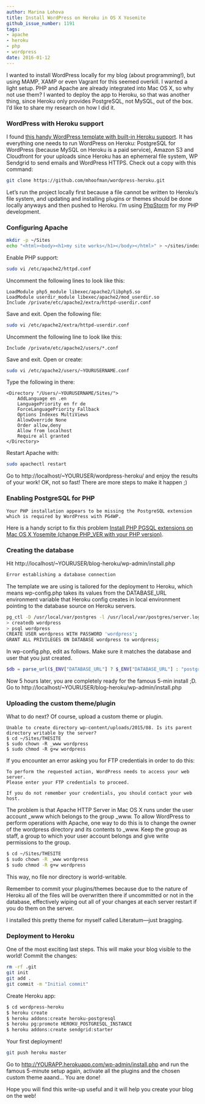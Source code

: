 ```yaml
---
author: Marina Lohova
title: Install WordPress on Heroku in OS X Yosemite
github_issue_number: 1191
tags:
- apache
- heroku
- php
- wordpress
date: 2016-01-12
---
```


I wanted to install WordPress locally for my blog (about programming!), but using MAMP, XAMP or even Vagrant for this seemed overkill. I wanted a light setup. PHP and Apache are already integrated into Mac OS X, so why not use them? I wanted to deploy the app to Heroku, so that was another thing, since Heroku only provides PostgreSQL, not MySQL, out of the box. I’d like to share my research on how I did it.

### WordPress with Heroku support

I found [this handy WordPress template with built-in Heroku support](https://github.com/mhoofman/wordpress-heroku). It has everything one needs to run WordPress on Heroku: PostgreSQL for WordPress (because MySQL on Heroku is a paid service), Amazon S3 and Cloudfront for your uploads since Heroku has an ephemeral file system, WP Sendgrid to send emails and WordPress HTTPS. Check out a copy with this command:

```bash
git clone https://github.com/mhoofman/wordpress-heroku.git
```

Let’s run the project locally first because a file cannot be written to Heroku’s file system, and updating and installing plugins or themes should be done locally anyways and then pushed to Heroku. I’m using [PhpStorm](https://www.jetbrains.com/phpstorm/) for my PHP development.

### Configuring Apache

```bash
mkdir -p ~/Sites
echo "<html><body><h1>my site works</h1></body></html>" > ~/sites/index.html.en
```

Enable PHP support:

```bash
sudo vi /etc/apache2/httpd.conf
```

Uncomment the following lines to look like this:

```plain
LoadModule php5_module libexec/apache2/libphp5.so
LoadModule userdir_module libexec/apache2/mod_userdir.so
Include /private/etc/apache2/extra/httpd-userdir.conf
```

Save and exit. Open the following file:

```bash
sudo vi /etc/apache2/extra/httpd-userdir.conf
```

Uncomment the following line to look like this:

```plain
Include /private/etc/apache2/users/*.conf
```

Save and exit. Open or create:

```bash
sudo vi /etc/apache2/users/~YOURUSERNAME.conf
```

Type the following in there:

```plain
<Directory "/Users/~YOURUSERNAME/Sites/">
    AddLanguage en .en
    LanguagePriority en fr de
    ForceLanguagePriority Fallback
    Options Indexes MultiViews
    AllowOverride None
    Order allow,deny
    Allow from localhost
    Require all granted
</Directory>
```

Restart Apache with:

```bash
sudo apachectl restart
```

Go to http://localhost/~YOURUSER/wordpress-heroku/ and enjoy the results of your work! OK, not so fast! There are more steps to make it happen ;)

### Enabling PostgreSQL for PHP

```plain
Your PHP installation appears to be missing the PostgreSQL extension which is required by WordPress with PG4WP.
```

Here is a handy script to fix this problem [Install PHP PGSQL extensions on Mac OS X Yosemite (change PHP_VER with your PHP version)](https://gist.github.com/marinalohova/ec5d77ffd9d8e8acce2c).

### Creating the database

Hit http://localhost/~YOURUSER/blog-heroku/wp-admin/install.php

```html
Error establishing a database connection
```

The template we are using is tailored for the deployment to Heroku, which means wp-config.php takes its values from the DATABASE_URL environment variable that Heroku config creates in local environment pointing to the database source on Heroku servers.

```bash
pg_ctl -D /usr/local/var/postgres -l /usr/local/var/postgres/server.log start
> createdb wordpress
> psql wordpress
CREATE USER wordpress WITH PASSWORD 'wordpress';
GRANT ALL PRIVILEGES ON DATABASE wordpress to wordpress; 
```

In wp-config.php, edit as follows. Make sure it matches the database and user that you just created.

```php
$db = parse_url($_ENV["DATABASE_URL"] ? $_ENV["DATABASE_URL"] : "postgres://wordpress:wordpress@localhost:5432/wordpress");
```

Now 5 hours later, you are completely ready for the famous 5-min install ;D. Go to http://localhost/~YOURUSER/blog-heroku/wp-admin/install.php

### Uploading the custom theme/plugin

What to do next? Of course, upload a custom theme or plugin.

```plain
Unable to create directory wp-content/uploads/2015/08. Is its parent directory writable by the server?
$ cd ~/Sites/THESITE
$ sudo chown -R _www wordpress
$ sudo chmod -R g+w wordpress
```

If you encounter an error asking you for FTP credentials in order to do this:

```plain
To perform the requested action, WordPress needs to access your web server.
Please enter your FTP credentials to proceed.

If you do not remember your credentials, you should contact your web host.
```

The problem is that Apache HTTP Server in Mac OS X runs under the user account _www which belongs to the group _www. To allow WordPress to perform operations with Apache, one way to do this is to change the owner of the wordpress directory and its contents to _www. Keep the group as staff, a group to which your user account belongs and give write permissions to the group.

```bash
$ cd ~/Sites/THESITE
$ sudo chown -R _www wordpress
$ sudo chmod -R g+w wordpress
```

This way, no file nor directory is world-writable.

Remember to commit your plugins/themes because due to the nature of Heroku all of the files will be overwritten there if uncommitted or not in the database, effectively wiping out all of your changes at each server restart if you do them on the server.

I installed this pretty theme for myself called Literatum—​just bragging.

### Deployment to Heroku

One of the most exciting last steps. This will make your blog visible to the world! Commit the changes:

```bash
rm -rf .git
git init
git add .
git commit -m "Initial commit"
```

Create Heroku app:

```bash
$ cd wordpress-heroku
$ heroku create
$ heroku addons:create heroku-postgresql
$ heroku pg:promote HEROKU_POSTGRESQL_INSTANCE
$ heroku addons:create sendgrid:starter
```

Your first deployment!

```bash
git push heroku master
```

Go to http://YOURAPP.herokuapp.com/wp-admin/install.php and run the famous 5-minute setup again, activate all the plugins and the chosen custom theme aaand... You are done!

Hope you will find this write-up useful and it will help you create your blog on the web!
